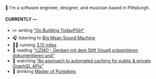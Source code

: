 👋 I'm a software engineer, designer, and musician based in Pittsburgh.

#### CURRENTLY —

* ✏️ writing [“On Building TodayPGH”](https://amoscato.com/journal/on-building-todaypgh/)
* 🎧 listening to [Big Mean Sound Machine](https://www.last.fm/music/Big+Mean+Sound+Machine/_/Ark+of+the+Convenient)
* 🏃‍♂️ running [3.12 miles](https://www.strava.com/activities/4289316018)
* 📘 reading [“UZMO - Denken mit dem Stift Visuell präsentieren dokumentieren und”](https://www.goodreads.com/book/show/22713395-uzmo---denken-mit-dem-stift-visuell-pr-sentieren-dokumentieren-und)
* 🍿 watching [“An approach to automated caching for public &amp; private GraphQL APIs”](https://youtu.be/HJPYnUT5unw)
* 🍺 drinking [Master of Pumpkins](https://untappd.com/user/namoscato/checkin/954066263)
